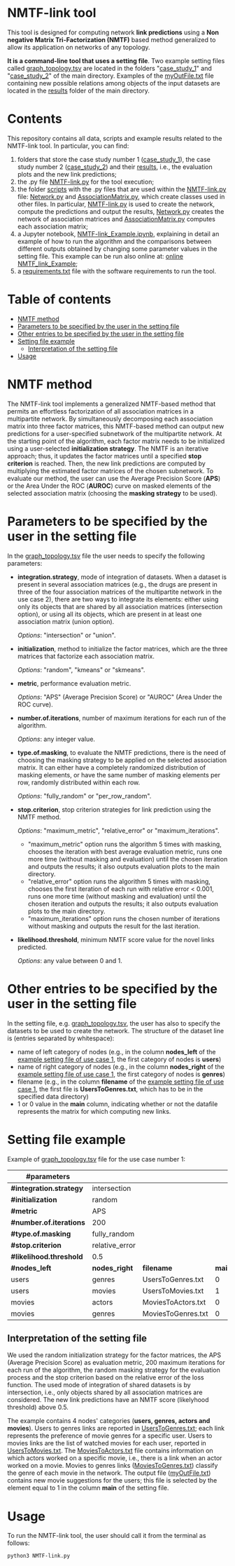 # NMTF-link tool 

<!-- This tool is designed for computing **link predictions** using the **Non negative Matrix Tri-Factorization (NMTF)** method. This is the generalization for already pre-existing code in [DEIB-GECO/NMTF-DrugRepositioning](https://github.com/DEIB-GECO/NMTF-DrugRepositioning) allowing the use of networks of any topology. -->
This tool is designed for computing network **link predictions** using a **Non negative Matrix Tri-Factorization (NMTF)** based method generalized to allow its application on networks of any topology. 

**It is a command-line tool that uses a setting file**. 
Two example setting files called [graph_topology.tsv](https://github.com/DEIB-GECO/NMTF-link/blob/master/case_study_1/graph_topology.tsv) are located in the folders "[case_study_1](https://github.com/DEIB-GECO/NMTF-link/blob/master/case_study_1/)" and "[case_study_2](https://github.com/DEIB-GECO/NMTF-link/blob/master/case_study_2/)" of the main directory. Examples of the [myOutFile.txt](https://github.com/DEIB-GECO/NMTF-link/blob/master/results/case_study_1/myOutFile_random_relative_error.txt) file containing new possible relations among objects of the input datasets are located in the [results](https://github.com/DEIB-GECO/NMTF-link/blob/master/results/) folder of the main directory.

# Contents
This repository contains all data, scripts and example results related to the NMTF-link tool. In particular, you can find:

1. folders that store the case study number 1 ([case_study_1](https://github.com/DEIB-GECO/NMTF-link/blob/master/case_study_1/)), the case study number 2 ([case_study_2](https://github.com/DEIB-GECO/NMTF-link/blob/master/case_study_2/)) and their [results](https://github.com/DEIB-GECO/NMTF-link/blob/master/results/), i.e., the evaluation plots and the new link predictions;
2. the .py file [NMTF-link.py](https://github.com/DEIB-GECO/NMTF-link/blob/master/NMTF-link.py) for the tool execution;
3. the folder [scripts](https://github.com/DEIB-GECO/NMTF-link/blob/master/scripts/) with the .py files that are used within the [NMTF-link.py](https://github.com/DEIB-GECO/NMTF-link/blob/master/NMTF-link.py) file: [Network.py](https://github.com/DEIB-GECO/NMTF-link/blob/master/scripts/Network.py) and [AssociationMatrix.py](https://github.com/DEIB-GECO/NMTF-link/blob/master/scripts/AssociationMatrix.py), which create classes used in other files. In particular, [NMTF-link.py](https://github.com/DEIB-GECO/NMTF-link/blob/master/NMTF-link.py) is used to create the network, compute the predictions and output the results, [Network.py](https://github.com/DEIB-GECO/NMTF-link/blob/master/scripts/Network.py) creates the network of association matrices and [AssociationMatrix.py](https://github.com/DEIB-GECO/NMTF-link/blob/master/scripts/AssociationMatrix.py) computes each association matrix;
4. a Jupyter notebook, [NMTF-link_Example.ipynb](https://github.com/DEIB-GECO/NMTF-link/blob/master/NMTF-link_Example.ipynb), explaining in detail an example of how to run the algorithm and the comparisons between different outputs obtained by changing some parameter values in the setting file. This example can be run also online at: [online NMTF_link_Example](https://colab.research.google.com/drive/1JWuYjppKcUiNm0bJsHTjQzYoSK6MJ7Pm?usp=sharing);
5. a [requirements.txt](https://github.com/DEIB-GECO/NMTF-link/blob/master/requirements.txt) file with the software requirements to run the tool.

# Table of contents
- [NMTF method](#nmtf-method)
- [Parameters to be specified by the user in the setting file](#parameters-to-be-specified-by-the-user-in-the-setting-file)
- [Other entries to be specified by the user in the setting file](#other-entries-to-be-specified-by-the-user-in-the-setting-file)
- [Setting file example](#setting-file-example)
  * [Interpretation of the setting file](#interpretation-of-the-setting-file)
- [Usage](#usage)

# NMTF method
The NMTF-link tool implements a generalized NMTF-based method that permits an effortless factorization of all association matrices in a multipartite network. 
By simultaneously decomposing each association matrix into three factor matrices, this NMTF-based method can output new predictions for a user-specified subnetwork of the multipartite network. 
At the starting point of the algorithm, each factor matrix needs to be initialized using a user-selected **initialization strategy**. 
The NMTF is an iterative approach; thus, it updates the factor matrices until a specified **stop criterion** is reached. 
Then, the new link predictions are computed by multiplying the estimated factor matrices of the chosen subnetwork. 
To evaluate our method, the user can use the Average Precision Score (**APS**) or the Area Under the ROC (**AUROC**) curve on masked elements of the selected association matrix (choosing the **masking strategy** to be used). 

# Parameters to be specified by the user in the setting file
In the [graph_topology.tsv](https://github.com/DEIB-GECO/NMTF-link/blob/master/case_study_1/graph_topology.tsv) file the user needs to specify the following parameters:

- **integration.strategy**, mode of integration of datasets.
When a dataset is present in several association matrices (e.g., the drugs are present in three of the four association matrices of the multipartite network in the use case 2), there are two ways to integrate its elements: either using only its objects that are shared by all association matrices (intersection option), or using all its objects, which are present in at least one association matrix (union option).

  *Options*: "intersection" or "union".
  
- **initialization**, method to initialize the factor matrices, which are the three matrices that factorize each association matrix. 

  *Options*: "random", "kmeans" or "skmeans".

- **metric**, performance evaluation metric.

  *Options*: "APS" (Average Precision Score) or "AUROC" (Area Under the ROC curve).

- **number.of.iterations**, number of maximum iterations for each run of the algorithm. 

  *Options*: any integer value.

- **type.of.masking**, to evaluate the NMTF predictions, there is the need of choosing the masking strategy to be applied on the selected association matrix. 
It can either have a completely randomized distribution of masking elements, or have the same number of masking elements per row, randomly distributed within each row. 

  *Options*: "fully_random" or "per_row_random".

- **stop.criterion**, stop criterion strategies for link prediction using the NMTF method. 

  *Options*: "maximum_metric", "relative_error" or "maximum_iterations".
    
    - "maximum_metric" option runs the algorithm 5 times with masking, chooses the iteration with best average evaluation metric, runs one more time (without masking and evaluation) until the chosen iteration and outputs the results; it also outputs evaluation plots to the main directory.
    - "relative_error" option runs the algorithm 5 times with masking, chooses the first iteration of each run with relative error < 0.001, runs one more time (without masking and evaluation) until the chosen iteration and outputs the results; it also outputs evaluation plots to the main directory.
    - "maximum_iterations" option runs the chosen number of iterations without masking and outputs the result for the last iteration. 

- **likelihood.threshold**, minimum NMTF score value for the novel links predicted. 

  *Options*: any value between 0 and 1.

# Other entries to be specified by the user in the setting file

In the setting file, e.g. [graph_topology.tsv](https://github.com/DEIB-GECO/NMTF-link/blob/master/case_study_1/graph_topology.tsv), the user has also to specify the datasets to be used to create the network. The structure of the dataset line is (entries separated by whitespace):
- name of left category of nodes (e.g., in the column **nodes_left** of the [example setting file of use case 1](https://github.com/DEIB-GECO/NMTF-link/blob/master/case_study_1/graph_topology.tsv), the first category of nodes is **users**)
- name of right category of nodes (e.g., in the column **nodes_right** of the [example setting file of use case 1](https://github.com/DEIB-GECO/NMTF-link/blob/master/case_study_1/graph_topology.tsv), the first category of nodes is **genres**)
- filename (e.g., in the column **filename** of the [example setting file of use case 1](https://github.com/DEIB-GECO/NMTF-link/blob/master/case_study_1/graph_topology.tsv), the first file is **UsersToGenres.txt**, which has to be in the specified data directory)
- 1 or 0 value in the **main** column, indicating whether or not the datafile represents the matrix for which computing new links.

# Setting file example

Example of [graph_topology.tsv](https://github.com/DEIB-GECO/NMTF-link/blob/master/case_study_1/graph_topology.tsv) file for the use case number 1:

| #parameters | | | |
| ------------- | ------------- | ------------- | ------------- |
| **#integration.strategy**  | intersection |  |  |
| **#initialization**  | random |  |  |
| **#metric**  | APS |  |  |
| **#number.of.iterations** | 200 |  |  |
| **#type.of.masking** | fully_random |  |  |
| **#stop.criterion**  | relative_error |  |  |
| **#likelihood.threshold** | 0.5 |  |  |
| **#nodes_left** | **nodes_right** | **filename** | **main** |
| users |	genres |	UsersToGenres.txt |	0 |
| users |	movies |	UsersToMovies.txt	| 1 |
| movies	| actors	| MoviesToActors.txt |	0 |
| movies	| genres	| MoviesToGenres.txt	| 0 |

## Interpretation of the setting file

We used the random initialization strategy for the factor matrices, the APS (Average Precision Score) as evaluation metric, 200 maximum iterations for each run of the algorithm, the random masking strategy for the evaluation process and the stop criterion based on the relative error of the loss function. 
The used mode of integration of shared datasets is by intersection, i.e., only objects shared by all association matrices are considered. The new link predictions have an NMTF score (likelyhood threshold) above 0.5.

The example contains 4 nodes' categories (**users, genres, actors and movies**). Users to genres links are reported in [UsersToGenres.txt](https://github.com/DEIB-GECO/NMTF-link/blob/master/case_study_1/UsersToGenres.txt); each link represents the preference of movie genres for a specific user. Users to movies links are the list of watched movies for each user, reported in [UsersToMovies.txt](https://github.com/DEIB-GECO/NMTF-link/blob/master/case_study_1/UsersToMovies.txt). The [MoviesToActors.txt](https://github.com/DEIB-GECO/NMTF-link/blob/master/case_study_1/MoviesToActors.txt) file contains information on which actors worked on a specific movie, i.e., there is a link when an actor worked on a movie. Movies to genres links ([MoviesToGenres.txt](https://github.com/DEIB-GECO/NMTF-link/blob/master/case_study_1/MoviesToGenres.txt)) classify the genre of each movie in the network.
The output file ([myOutFile.txt](https://github.com/DEIB-GECO/NMTF-link/blob/master/results/case_study_1/myOutFile_random_relative_error.txt)) contains new movie suggestions for the users; this file is selected by the element equal to 1 in the column **main** of the setting file.

# Usage

To run the NMTF-link tool, the user should call it from the terminal as follows:
```
python3 NMTF-link.py
```
